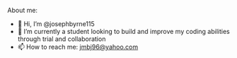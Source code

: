 About me:
- 👋 Hi, I’m @josephbyrne115 
- 🌱 I’m currently a student looking to build and improve my coding abilities through trial and collaboration
- 📫 How to reach me: jmbj96@yahoo.com

<!---
josephbyrne115/josephbyrne115 is a ✨ special ✨ repository because its `README.md` (this file) appears on your GitHub profile.
You can click the Preview link to take a look at your changes.
--->
